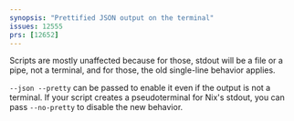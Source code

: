 ```yaml
---
synopsis: "Prettified JSON output on the terminal"
issues: 12555
prs: [12652]
---
```


Scripts are mostly unaffected because for those, stdout will be a file or a pipe, not a terminal, and for those, the old single-line behavior applies.

`--json --pretty` can be passed to enable it even if the output is not a terminal.
If your script creates a pseudoterminal for Nix's stdout, you can pass `--no-pretty` to disable the new behavior.
